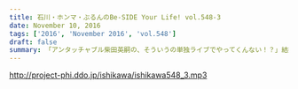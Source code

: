```yaml
---
title: 石川・ホンマ・ぶるんのBe-SIDE Your Life! vol.548-3
date: November 10, 2016
tags: ['2016', 'November 2016', 'vol.548']
draft: false
summary: 「アンタッチャブル柴田英嗣の、そういうの単独ライブでやってくんない！？」結婚式の二次会問題。SAITO
---
```


http://project-phi.ddo.jp/ishikawa/ishikawa548_3.mp3
